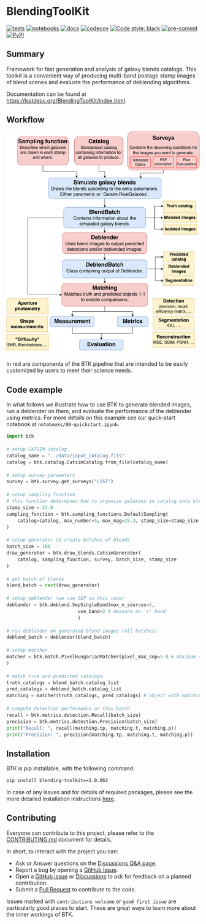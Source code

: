 # BlendingToolKit

[![tests](https://github.com/LSSTDESC/BlendingToolKit/actions/workflows/pytest.yml/badge.svg?branch=main)](https://github.com/LSSTDESC/BlendingToolKit/actions/workflows/pytest.yml)
[![notebooks](https://github.com/LSSTDESC/BlendingToolKit/actions/workflows/notebooks.yml/badge.svg?branch=main)](https://github.com/LSSTDESC/BlendingToolKit/actions/workflows/notebooks.yml)
[![docs](https://github.com/LSSTDESC/BlendingToolKit/actions/workflows/docs.yml/badge.svg?branch=main)](https://github.com/LSSTDESC/BlendingToolKit/actions/workflows/docs.yml)
[![codecov](https://codecov.io/gh/LSSTDESC/BlendingToolKit/branch/main/graph/badge.svg)](https://codecov.io/gh/LSSTDESC/BlendingToolKit)
[![Code style: black](https://img.shields.io/badge/code%20style-black-000000.svg)](https://github.com/psf/black)
[![pre-commit](https://img.shields.io/badge/pre--commit-enabled-brightgreen?logo=pre-commit&logoColor=white)](https://github.com/pre-commit/pre-commit)
[![PyPI][pypi-badge]][pypi]

[pypi-badge]: <https://img.shields.io/pypi/pyversions/blending-toolkit?color=yellow&logo=pypi>
[pypi]: <https://pypi.org/project/blending-toolkit/>

## Summary

Framework for fast generation and analysis of galaxy blends catalogs. This toolkit is a convenient way of
producing multi-band postage stamp images of blend scenes and evaluate the performance of deblending algorithms.

Documentation can be found at <https://lsstdesc.org/BlendingToolKit/index.html>.

## Workflow

<img src="docs/source/images/diagram.png" alt="btk workflow" width="550"/>

In red are components of the BTK pipeline that are intended to be easily customized by users to meet their
science needs.

## Code example

In what follows we illustrate how to use BTK to generate blended images, run a deblender on them, and
evaluate the performance of the deblender using metrics. For more details on this example see our
quick-start notebook at `notebooks/00-quickstart.ipynb`.

```python
import btk

# setup CATSIM catalog
catalog_name = "../data/input_catalog.fits"
catalog = btk.catalog.CatsimCatalog.from_file(catalog_name)

# setup survey parameters
survey = btk.survey.get_surveys("LSST")

# setup sampling function
# this function determines how to organize galaxies in catalog into blends
stamp_size = 24.0
sampling_function = btk.sampling_functions.DefaultSampling(
    catalog=catalog, max_number=5, max_mag=25.3, stamp_size=stamp_size
)

# setup generator to create batches of blends
batch_size = 100
draw_generator = btk.draw_blends.CatsimGenerator(
    catalog, sampling_function, survey, batch_size, stamp_size
)

# get batch of blends
blend_batch = next(draw_generator)

# setup deblender (we use SEP in this case)
deblender = btk.deblend.SepSingleBand(max_n_sources=5,
                          use_band=2 # measure on 'r' band
                          )

# run deblender on generated blend images (all batches)
deblend_batch = deblender(blend_batch)

# setup matcher
matcher = btk.match.PixelHungarianMatcher(pixel_max_sep=5.0 # maximum separation in pixels for matching
)

# match true and predicted catalogs
truth_catalogs = blend_batch.catalog_list
pred_catalogs = deblend_batch.catalog_list
matching = matcher(truth_catalogs, pred_catalogs) # object with matching information

# compute detection performance on this batch
recall = btk.metrics.detection.Recall(batch_size)
precision = btk.metrics.detection.Precision(batch_size)
print("Recall: ", recall(matching.tp, matching.t, matching.p))
print("Precision: ", precision(matching.tp, matching.t, matching.p))
```

## Installation

BTK is pip installable, with the following command:

```bash
pip install blending-toolkit==1.0.0b2
```

In case of any issues and for details of required packages, please see the more detailed installation instructions [here](https://lsstdesc.org/BlendingToolKit/install.html).

## Contributing

Everyone can contribute to this project, please refer to the [CONTRIBUTING.md](CONTRIBUTING.md) document for details.

In short, to interact with the project you can:

- Ask or Answer questions on the [Discussions Q&A page](https://github.com/LSSTDESC/BlendingToolKit/discussions).
- Report a bug by opening a [GitHub issue](https://github.com/LSSTDESC/BlendingToolKit/issues).
- Open a [GitHub issue](https://github.com/LSSTDESC/BlendingToolKit/issue) or [Discussions](https://github.com/LSSTDESC/BlendingToolKit/discussions) to ask for feedback on a planned contribution.
- Submit a [Pull Request](https://github.com/LSSTDESC/BlendingToolKit/pulls) to contribute to the code.

Issues marked with `contributions welcome` or `good first issue` are particularly good places to start. These are great ways to learn more about the inner workings of BTK.
